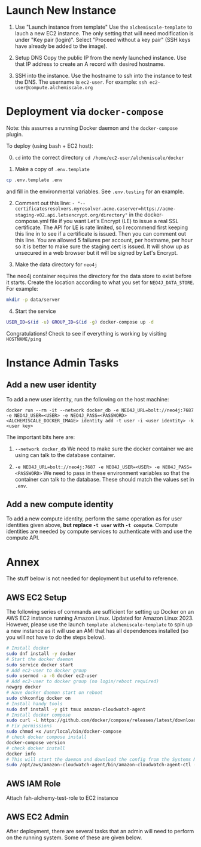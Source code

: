 # Launch New Instance

1. Use "Launch instance from template"
Use the `alchemiscale-template` to lauch a new EC2 instance.
The only setting that will need modification is under "Key pair (login)".
Select "Proceed without a key pair" (SSH keys have already be added to the image).

2. Setup DNS
Copy the public IP from the newly launched instance.
Use that IP address to create an A record with desired hostname.

3. SSH into the instance.
Use the hostname to ssh into the instance to test the DNS.
The username is `ec2-user`.
For example: `ssh ec2-user@compute.alchemiscale.org`

# Deployment via `docker-compose`

Note: this assumes a running Docker daemon and the `docker-compose` plugin.

To deploy (using bash + EC2 host):

0. `cd` into the correct directory `cd /home/ec2-user/alchemiscale/docker`

1. Make a copy of `.env.template`
```bash
cp .env.template .env
```
and fill in the environmental variables.
See `.env.testing` for an example.

2. Comment out this line:
`- "--certificatesresolvers.myresolver.acme.caserver=https://acme-staging-v02.api.letsencrypt.org/directory"`
in the docker-compose.yml file if you want Let's Encrypt (LE) to issue a real SSL certificate.
The API for LE is rate limited, so I recommend first keeping this line in to see if a certificate is issued.
Then you can comment out this line.
You are allowed 5 failures per account, per hostname, per hour so it is better to make sure the staging cert is issued.
It will show up as unsecured in a web browser but it will be signed by Let's Encrypt.

3. Make the data directory for `neo4j`

The neo4j container requires the directory for the data store to exist before it starts.
Create the location according to what you set for `NEO4J_DATA_STORE`.
For example:

```bash
mkdir -p data/server
```

4. Start the service

```bash 
USER_ID=$(id -u) GROUP_ID=$(id -g) docker-compose up -d
```

Congratulations! 
Check to see if everything is working by visiting `HOSTNAME/ping`

# Instance Admin Tasks

## Add a new user identity

To add a new user identity, run the following on the host machine:

`docker run --rm -it --network docker_db -e NEO4J_URL=bolt://neo4j:7687 -e NEO4J_USER=<USER> -e NEO4J_PASS=<PASSWORD> <ALCHEMISCALE_DOCKER_IMAGE> identity add -t user -i <user identity> -k <user key>`

The important bits here are:
1. `--network docker_db`
We need to make sure the docker container we are using can talk to the database container.

2. `-e NEO4J_URL=bolt://neo4j:7687 -e NEO4J_USER=<USER> -e NEO4J_PASS=<PASSWORD>`
We need to pass in these environment variables so that the container can talk to the database. 
These should match the values set in `.env`.


## Add a new compute identity

To add a new compute identity, perform the same operation as for user identities given above, **but replace `-t user` with `-t compute`**.
Compute identities are needed by compute services to authenticate with and use the compute API.

# Annex

The stuff below is not needed for deployment but useful to reference.

## AWS EC2 Setup

The following series of commands are sufficient for setting up Docker on an AWS EC2 instance running Amazon Linux. 
Updated for Amazon Linux 2023.
However, please use the launch `template alchemiscale-template` to spin up a new instance as it will use an AMI that has all dependences installed (so you will not have to do the steps below).

```bash
# Install docker
sudo dnf install -y docker
# Start the docker daemon
sudo service docker start
# Add ec2-user to docker group
sudo usermod -a -G docker ec2-user
# Add ec2-user to docker group (no login/reboot required)
newgrp docker
# Have docker daemon start on reboot
sudo chkconfig docker on
# Install handy tools
sudo dnf install -y git tmux amazon-cloudwatch-agent
# Install docker compose
sudo curl -L https://github.com/docker/compose/releases/latest/download/docker-compose-$(uname -s)-$(uname -m) -o /usr/local/bin/docker-compose
# Fix permissions
sudo chmod +x /usr/local/bin/docker-compose
# check docker compose install
docker-compose version
# check docker install
docker info
# This will start the daemon and download the config from the Systems Manager Parameter Store
sudo /opt/aws/amazon-cloudwatch-agent/bin/amazon-cloudwatch-agent-ctl -a fetch-config -m ec2 -s -c ssm:alchemiscale-cloudwatch
```

## AWS IAM Role
Attach fah-alchemy-test-role to EC2 instance

## AWS EC2 Admin

After deployment, there are several tasks that an admin will need to perform on the running system.
Some of these are given below.
